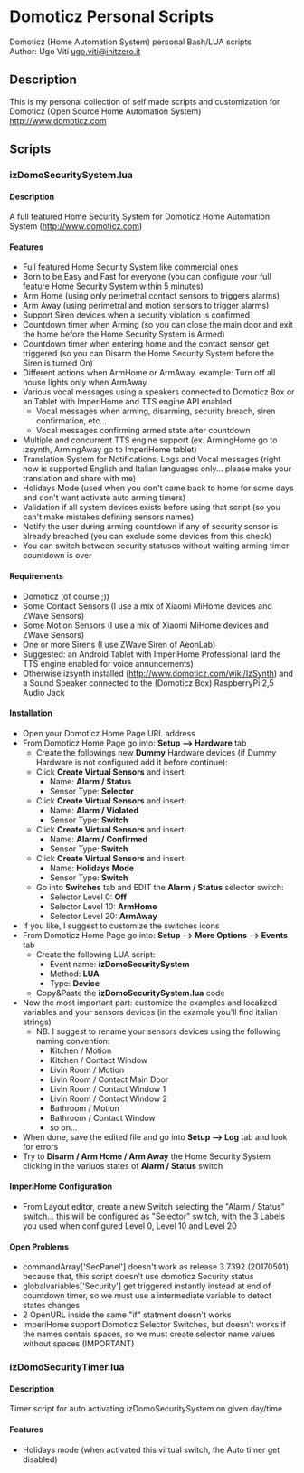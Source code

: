 # Domoticz Personal Scripts
Domoticz (Home Automation System) personal Bash/LUA scripts <br/>
Author: Ugo Viti <ugo.viti@initzero.it>

## Description
This is my personal collection of self made scripts and customization for Domoticz (Open Source Home Automation System) http://www.domoticz.com

## Scripts

### izDomoSecuritySystem.lua

#### Description
A full featured Home Security System for Domoticz Home Automation System (http://www.domoticz.com)

#### Features
  * Full featured Home Security System like commercial ones
  * Born to be Easy and Fast for everyone (you can configure your full feature Home Security System within 5 minutes)
  * Arm Home (using only perimetral contact sensors to triggers alarms)
  * Arm Away (using perimetral and motion sensors to trigger alarms)
  * Support Siren devices when a security violation is confirmed
  * Countdown timer when Arming (so you can close the main door and exit the home before the Home Security System is Armed)
  * Countdown timer when entering home and the contact sensor get triggered (so you can Disarm the Home Security System before the Siren is turned On)
  * Different actions when ArmHome or ArmAway. example: Turn off all house lights only when ArmAway
  * Various vocal messages using a speakers connected to Domoticz Box or an Tablet with ImperiHome and TTS engine API enabled
    * Vocal messages when arming, disarming, security breach, siren confirmation, etc...
    * Vocal messages confirming armed state after countdown
  * Multiple and concurrent TTS engine support (ex. ArmingHome go to izsynth, ArmingAway go to ImperiHome tablet)
  * Translation System for Notifications, Logs and Vocal messages (right now is supported English and Italian languages only... please make your translation and share with me)
  * Holidays Mode (used when you don't came back to home for some days and don't want activate auto arming timers)
  * Validation if all system devices exists before using that script (so you can't make mistakes defining sensors names)
  * Notify the user during arming countdown if any of security sensor is already breached (you can exclude some devices from this check)
  * You can switch between security statuses without waiting arming timer countdown is over

#### Requirements
  * Domoticz (of course ;))
  * Some Contact Sensors (I use a mix of Xiaomi MiHome devices and ZWave Sensors)
  * Some Motion Sensors (I use a mix of Xiaomi MiHome devices and ZWave Sensors)
  * One or more Sirens (I use ZWave Siren of AeonLab)
  * Suggested: an Android Tablet with ImperiHome Professional (and the TTS engine enabled for voice annuncements)
  * Otherwise izsynth installed (http://www.domoticz.com/wiki/IzSynth) and a Sound Speaker connected to the (Domoticz Box) RaspberryPi 2,5 Audio Jack

#### Installation
  * Open your Domoticz Home Page URL address
  * From Domoticz Home Page go into: **Setup --> Hardware** tab
    * Create the followings new **Dummy** Hardware devices (if Dummy Hardware is not configured add it before continue):
    * Click **Create Virtual Sensors** and insert:
      * Name: **Alarm / Status**
      * Sensor Type: **Selector**
    * Click **Create Virtual Sensors** and insert:
      * Name: **Alarm / Violated**
      * Sensor Type: **Switch**
    * Click **Create Virtual Sensors** and insert:
      * Name: **Alarm / Confirmed**
      * Sensor Type: **Switch**
    * Click **Create Virtual Sensors** and insert:
      * Name: **Holidays Mode**
      * Sensor Type: **Switch**
    * Go into **Switches** tab and EDIT the **Alarm / Status** selector switch:
      * Selector Level 0: **Off**
      * Selector Level 10: **ArmHome**
      * Selector Level 20: **ArmAway**
  * If you like, I suggest to customize the switches icons
  * From Domoticz Home Page go into: **Setup --> More Options --> Events** tab
    * Create the following LUA script:
      * Event name: **izDomoSecuritySystem**
      * Method: **LUA**
      * Type: **Device**
    * Copy&Paste the **izDomoSecuritySystem.lua** code
  * Now the most important part: customize the examples and localized variables and your sensors devices (in the example you'll find italian strings)
    * NB. I suggest to rename your sensors devices using the following naming convention:
      * Kitchen / Motion
      * Kitchen / Contact Window
      * Livin Room / Motion
      * Livin Room / Contact Main Door
      * Livin Room / Contact Window 1
      * Livin Room / Contact Window 2
      * Bathroom / Motion
      * Bathroom / Contact Window
      * so on...
  * When done, save the edited file and go into **Setup --> Log** tab and look for errors
  * Try to **Disarm / Arm Home / Arm Away** the Home Security System clicking in the variuos states of **Alarm / Status** switch

#### ImperiHome Configuration
  * From Layout editor, create a new Switch selecting the "Alarm / Status" switch... this will be configured as "Selector" switch, with the 3 Labels you used when configured Level 0, Level 10 and Level 20

#### Open Problems
  * commandArray['SecPanel'] doesn't work as release 3.7392 (20170501) because that, this script doesn't use domoticz Security status
  * globalvariables['Security'] get triggered instantly instead at end of countdown timer, so we must use a intermediate variable to detect states changes
  * 2 OpenURL inside the same "if" statment doesn't works
  * ImperiHome support Domoticz Selector Switches, but doesn't works if the names contais spaces, so we must create selector name values without spaces (IMPORTANT)

### izDomoSecurityTimer.lua

#### Description
Timer script for auto activating izDomoSecuritySystem on given day/time   

#### Features
  * Holidays mode (when activated this virtual switch, the Auto timer get disabled)
